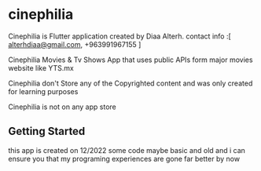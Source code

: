 # cinephilia

Cinephilia is Flutter application created by Diaa Alterh. contact info :[ alterhdiaa@gmail.com, +963991967155 ]

Cinephilia Movies & Tv Shows App that uses public APIs form major movies website like YTS.mx

Cinephilia don't Store any of the Copyrighted content and was only created for learning purposes

Cinephilia is not on any app store 

## Getting Started

this app is created on 12/2022 
some code maybe basic and old and i can ensure you that my programing experiences are gone far better by now